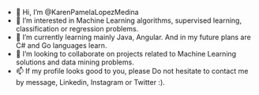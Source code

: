 - 👋 Hi, I’m @KarenPamelaLopezMedina
- 👀 I’m interested in Machine Learning algorithms, supervised learning, classification or regression problems.
- 🌱 I’m currently learning mainly Java, Angular. And in my future plans are C# and Go languages learn.
- 💞️ I’m looking to collaborate on projects related to Machine Learning solutions and data mining problems.
- 📫 If my profile looks good to you, please Do not hesitate to contact me by message, Linkedin, Instagram or Twitter :).
<!---
KarenPamelaLopezMedina/KarenPamelaLopezMedina is a ✨ special ✨ repository because its `README.md` (this file) appears on your GitHub profile.
You can click the Preview link to take a look at your changes.
--->
